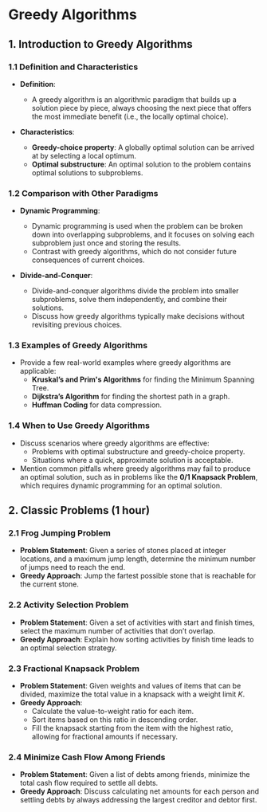 # Greedy Algorithms

## 1. Introduction to Greedy Algorithms

### 1.1 Definition and Characteristics
- **Definition**:
  - A greedy algorithm is an algorithmic paradigm that builds up a solution piece by piece, always choosing the next piece that offers the most immediate benefit (i.e., the locally optimal choice).

- **Characteristics**:
  - **Greedy-choice property**: A globally optimal solution can be arrived at by selecting a local optimum.
  - **Optimal substructure**: An optimal solution to the problem contains optimal solutions to subproblems.

### 1.2 Comparison with Other Paradigms
- **Dynamic Programming**:
  - Dynamic programming is used when the problem can be broken down into overlapping subproblems, and it focuses on solving each subproblem just once and storing the results.
  - Contrast with greedy algorithms, which do not consider future consequences of current choices.

- **Divide-and-Conquer**:
  - Divide-and-conquer algorithms divide the problem into smaller subproblems, solve them independently, and combine their solutions.
  - Discuss how greedy algorithms typically make decisions without revisiting previous choices.

### 1.3 Examples of Greedy Algorithms
- Provide a few real-world examples where greedy algorithms are applicable:
  - **Kruskal’s and Prim's Algorithms** for finding the Minimum Spanning Tree.
  - **Dijkstra’s Algorithm** for finding the shortest path in a graph.
  - **Huffman Coding** for data compression.

### 1.4 When to Use Greedy Algorithms
- Discuss scenarios where greedy algorithms are effective:
  - Problems with optimal substructure and greedy-choice property.
  - Situations where a quick, approximate solution is acceptable.
- Mention common pitfalls where greedy algorithms may fail to produce an optimal solution, such as in problems like the **0/1 Knapsack Problem**, which requires dynamic programming for an optimal solution.

## 2. Classic Problems (1 hour)

### 2.1 Frog Jumping Problem
- **Problem Statement**: Given a series of stones placed at integer locations, and a maximum jump length, determine the minimum number of jumps need to reach the end.
- **Greedy Approach**: Jump the fartest possible stone that is reachable for the current stone.

### 2.2 Activity Selection Problem
- **Problem Statement**: Given a set of activities with start and finish times, select the maximum number of activities that don’t overlap.
- **Greedy Approach**: Explain how sorting activities by finish time leads to an optimal selection strategy.

### 2.3 Fractional Knapsack Problem
- **Problem Statement**: Given weights and values of items that can be divided, maximize the total value in a knapsack with a weight limit $K$.
- **Greedy Approach**:
  - Calculate the value-to-weight ratio for each item.
  - Sort items based on this ratio in descending order.
  - Fill the knapsack starting from the item with the highest ratio, allowing for fractional amounts if necessary.

### 2.4 Minimize Cash Flow Among Friends
- **Problem Statement**: Given a list of debts among friends, minimize the total cash flow required to settle all debts.
- **Greedy Approach**: Discuss calculating net amounts for each person and settling debts by always addressing the largest creditor and debtor first.
